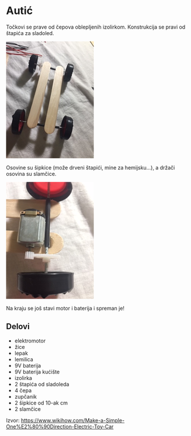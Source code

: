 # Autić

Točkovi se prave od čepova oblepljenih izolirkom. Konstrukcija se pravi od štapića za sladoled. 

![](../slike/autic-kontrukcija.jpg)

Osovine su šipkice (može drveni štapići, mine za hemijsku...), a držači osovina su slamčice.

![](../slike/autic-motor.jpg)

Na kraju se još stavi motor i baterija i spreman je!

## Delovi

- elektromotor
- žice
- lepak
- lemilica
- 9V baterija
- 9V baterija kućište
- izolirka
- 2 štapića od sladoleda
- 4 čepa
- zupčanik
- 2 šipkice od 10-ak cm
- 2 slamčice

Izvor: https://www.wikihow.com/Make-a-Simple-One%E2%80%90Direction-Electric-Toy-Car
